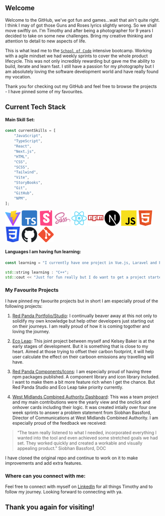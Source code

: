 ## Welcome
Welcome to the GitHub, we've got fun and games...wait that ain't quite right. I think I may of got those Guns and Roses lyrics slightly wrong. So we shall move swiftly on. I'm Timothy and after being a photographer for 9 years I decided to take on some new challenges. Bring my creative thinking and attention to detail to new aspects of life.

This is what lead me to the [`School of Code`](https://schoolofcode.co.uk/) intensive bootcamp. Working with a agile mindset we had weekly sprints to cover the whole product lifecycle. This was not only incredibly rewarding but gave me the ability to build, iterate and learn fast. I still have a passion for my photography but I am absolutely loving the software development world and have really found my vocation.

Thank you for checking out my GitHub and feel free to browse the projects - I have pinned some of my favourites.

## Current Tech Stack
#### Main Skill Set:

``` javascript
const currentSkills = [
    "JavaScript",
    "TypeScript",
    "React",
    "Next.js",
    "HTML",
    "CSS",
    "SCSS",
    "Tailwind",
    "Vite",
    "StoryBooks",
    "Git",
    "GitHub",
    "NPM",
];
```
![Vite_Logo](images/Vite.png)
![TypeScript_Logo](images/TypeScript.png)
![StoryBooks_Logo](images/Storybooks.png)
![sass_Logo](images/sass.png)
![sass_Logo](images/React.png)
![NPM_Logo](images/NPM.png)
![Next_Logo](images/Next.png)
![JavaScript_Logo](images/JavaScript.png)
![HTML5_Logo](images/HTML5.png)
![CSS3_Logo](images/CSS3.png)
![GitHub_Logo](images/GitHub.png)
![Git_Logo](images/Git.png)


#### Languages I am having fun learning:

``` php
const learning = "I currently have one project in Vue.js, Laravel and PHP, and I really want to continue to work on and improve upon this.";
```

```c++
std::string learning : "C++";
std::cout << "Just for fun really but I do want to get a project started in it, as I am really enjoying it.";
```

### My Favourite Projects

I have pinned my favourite projects but in short I am especially proud of the following projects:

1) [Red Panda Portfolio/Studio](https://github.com/TimothyRedPanda/red-panda-portfolio): I continually beaver away at this not only to solidify my own knowledge but help other developers just starting out on their journeys. I am really proud of how it is coming togother and loving the journey.

2) [Eco Leap](https://github.com/TimothyRedPanda/eco_leap): This joint project between myself and Kelsey Baker is at the early stages of development. But it is something that is close to my heart. Aimed at those trying to offset their carbon footprint, it will help user calculate the effect on their carboon emissions any travelling will have.

3) [Red Panda Components/Icons](https://www.npmjs.com/settings/timothypandacode/packages): I am especially proud of having three npm packages published. A component library and icon library included. I want to make them a bit more feature rich when I get the chance. But Red Panda Studio and Eco Leap take priority currently.

4) [West Midlands Combined Authority Dashboard](https://github.com/TimothyRedPanda/communications_dashboard): This was a team project and my main contributions were the yearly view and the onclick and onhover cards including their logic. It was created intially over four one week sprints to answer a problem statement from Siobhan Bassford, Director of Communications at West Midlands Combined Authority. I am especially proud of the feedback we received:

> “The team really listened to what I needed,
> incorporated everything I wanted into the tool
> and even achieved some stretched goals we had set.
> They worked quickly and created a workable and visually
> appealing product.” Siobhan Bassford, DOC

I have cloned the original repo and continue to work on it to make improvements and add extra features.

### Where can you connect with me:
Feel free to connect with myself on [LinkedIn](https://www.linkedin.com/in/timothybridgecode/) for all things Timothy and to follow my journey. Looking forward to connecting with ya.

## Thank you again for visiting!
